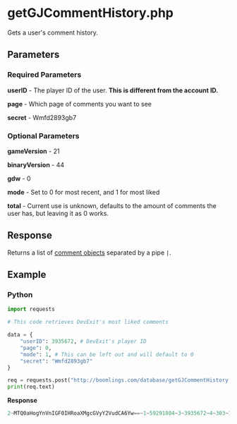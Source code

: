 # getGJCommentHistory.php

Gets a user's comment history.

## Parameters

### Required Parameters

**userID** - The player ID of the user. **This is different from the account ID.**

**page** - Which page of comments you want to see

**secret** - Wmfd2893gb7

### Optional Parameters

**gameVersion** - 21

**binaryVersion** - 44

**gdw** - 0

**mode** - Set to 0 for most recent, and 1 for most liked

**total** - Current use is unknown, defaults to the amount of comments the user has, but leaving it as 0 works.

## Response

Returns a list of [comment objects](/resources/server/comment.md) separated by a pipe `|`.

## Example

<!-- tabs:start -->

### **Python**

```py
import requests

# This code retrieves DevExit's most liked comments

data = {
    "userID": 3935672, # DevExit's player ID
    "page": 0,
	"mode": 1, # This can be left out and will default to 0
    "secret": "Wmfd2893gb7"
}

req = requests.post("http://boomlings.com/database/getGJCommentHistory.php", data=data)
print(req.text)
```

**Response**
```py
2~MTQ0aHogYnVnIGF0IHRoaXMgcGVyY2VudCA6Yw==~1~59291804~3~3935672~4~303~10~43~9~5 months~6~17381271:1~DevExit~9~119~10~18~11~16~14~0~15~2~16~173831|2~T1ZFUiAxMDAwMCBET1dOTE9BRFMhISEhIFRIWCBTT09PTyBNVUNIISEh~1~14278830~3~3935672~4~16~10~0~9~4 years~6~20407183:1~DevExit~9~119~10~18~11~16~14~0~15~2~16~173831|2~V2h5~1~39387387~3~3935672~4~16~10~0~9~2 years~6~6965185:1~DevExit~9~119~10~18~11~16~14~0~15~2~16~173831|2~cGFzcyAzNjk3NDE=~1~20374388~3~3935672~4~15~10~0~9~4 years~6~25437852:1~DevExit~9~119~10~18~11~16~14~0~15~2~16~173831|2~TCBpIGsgZSBiIG8gdA==~1~45375100~3~3935672~4~11~10~0~9~2 years~6~18743065:1~DevExit~9~119~10~18~11~16~14~0~15~2~16~173831|2~Njk3NDY5IHBhc3MhISEhISEhISE=~1~9834617~3~3935672~4~9~10~0~9~4 years~6~25333196:1~DevExit~9~119~10~18~11~16~14~0~15~2~16~173831|2~ICAg~1~28093070~3~3935672~4~7~10~0~9~3 years~6~44155639:1~DevExit~9~119~10~18~11~16~14~0~15~2~16~173831|2~MTU2MjU1IHBhc3M=~1~20727320~3~3935672~4~7~10~0~9~4 years~6~25238380:1~DevExit~9~119~10~18~11~16~14~0~15~2~16~173831|2~NTU2Mjg3IGlzIHRoZSBQQVNTU1NTU1NTIQ==~1~20742226~3~3935672~4~7~10~0~9~4 years~6~25333304:1~DevExit~9~119~10~18~11~16~14~0~15~2~16~173831|2~TmljZSBsaWtlYm90~1~34571961~3~3935672~4~6~10~0~9~3 years~6~5908756:1~DevExit~9~119~10~18~11~16~14~0~15~2~16~173831#999:0:10
```

<!-- tabs:end -->